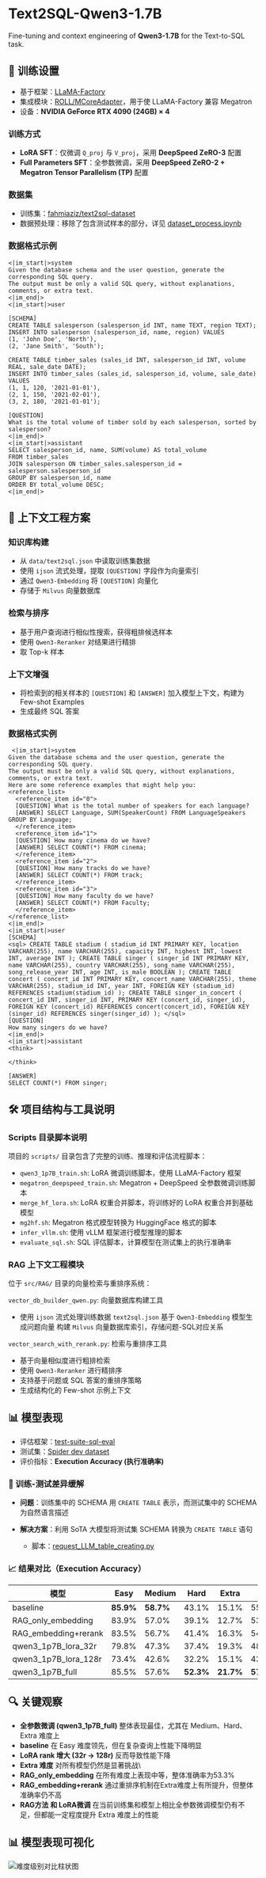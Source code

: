 # Text2SQL-Qwen3-1.7B

Fine-tuning and context engineering of **Qwen3-1.7B** for the Text-to-SQL task.

## 📖 训练设置

* 基于框架：[LLaMA-Factory](https://github.com/hiyouga/LLaMA-Factory)
* 集成模块：[ROLL/MCoreAdapter](https://github.com/alibaba/ROLL/tree/main/mcore_adapter)，用于使 LLaMA-Factory 兼容 Megatron
* 设备：**NVIDIA GeForce RTX 4090 (24GB) × 4**

### 训练方式

* **LoRA SFT**：仅微调 `Q_proj` 与 `V_proj`，采用 **DeepSpeed ZeRO-3** 配置
* **Full Parameters SFT**：全参数微调，采用 **DeepSpeed ZeRO-2 + Megatron Tensor Parallelism (TP)** 配置

### 数据集

* 训练集：[fahmiaziz/text2sql-dataset](https://huggingface.co/datasets/fahmiaziz/text2sql-dataset)
* 数据预处理：移除了包含测试样本的部分，详见 [dataset\_process.ipynb](https://github.com/Qianvenh/Text2SQL-Qwen3-1p7B/blob/main/data/dataset_process/dataset_process.ipynb)

### 数据格式示例

```text
<|im_start|>system
Given the database schema and the user question, generate the corresponding SQL query. 
The output must be only a valid SQL query, without explanations, comments, or extra text.
<|im_end|>
<|im_start|>user

[SCHEMA]
CREATE TABLE salesperson (salesperson_id INT, name TEXT, region TEXT);
INSERT INTO salesperson (salesperson_id, name, region) VALUES 
(1, 'John Doe', 'North'), 
(2, 'Jane Smith', 'South');

CREATE TABLE timber_sales (sales_id INT, salesperson_id INT, volume REAL, sale_date DATE);
INSERT INTO timber_sales (sales_id, salesperson_id, volume, sale_date) VALUES 
(1, 1, 120, '2021-01-01'), 
(2, 1, 150, '2021-02-01'), 
(3, 2, 180, '2021-01-01');

[QUESTION]
What is the total volume of timber sold by each salesperson, sorted by salesperson?
<|im_end|>
<|im_start|>assistant
SELECT salesperson_id, name, SUM(volume) AS total_volume 
FROM timber_sales 
JOIN salesperson ON timber_sales.salesperson_id = salesperson.salesperson_id 
GROUP BY salesperson_id, name 
ORDER BY total_volume DESC;
<|im_end|>
```

## 🧩 上下文工程方案

### 知识库构建

- 从 `data/text2sql.json` 中读取训练集数据
- 使用 `ijson` 流式处理，提取 `[QUESTION]` 字段作为向量索引
- 通过 `Qwen3-Embedding` 将 `[QUESTION]` 向量化
- 存储于 `Milvus` 向量数据库

### 检索与排序

- 基于用户查询进行相似性搜索，获得粗排候选样本
- 使用 `Qwen3-Reranker` 对结果进行精排
- 取 Top-k 样本

### 上下文增强

- 将检索到的相关样本的 `[QUESTION]` 和 `[ANSWER]` 加入模型上下文，构建为 Few-shot Examples
- 生成最终 SQL 答案

### 数据格式实例

``` text
 <|im_start|>system
Given the database schema and the user question, generate the corresponding SQL query.
The output must be only a valid SQL query, without explanations, comments, or extra text.
Here are some reference examples that might help you:
<reference_list> 
  <reference_item id="0"> 
  [QUESTION] What is the total number of speakers for each language? 
  [ANSWER] SELECT Language, SUM(SpeakerCount) FROM LanguageSpeakers GROUP BY Language; 
  </reference_item> 
  <reference_item id="1"> 
  [QUESTION] How many cinema do we have? 
  [ANSWER] SELECT COUNT(*) FROM cinema; 
  </reference_item> 
  <reference_item id="2"> 
  [QUESTION] How many tracks do we have? 
  [ANSWER] SELECT COUNT(*) FROM track; 
  </reference_item> 
  <reference_item id="3"> 
  [QUESTION] How many faculty do we have? 
  [ANSWER] SELECT COUNT(*) FROM Faculty; 
  </reference_item> 
</reference_list>
<|im_end|>
<|im_start|>user
[SCHEMA]
<sql> CREATE TABLE stadium ( stadium_id INT PRIMARY KEY, location VARCHAR(255), name VARCHAR(255), capacity INT, highest INT, lowest INT, average INT ); CREATE TABLE singer ( singer_id INT PRIMARY KEY, name VARCHAR(255), country VARCHAR(255), song_name VARCHAR(255), song_release_year INT, age INT, is_male BOOLEAN ); CREATE TABLE concert ( concert_id INT PRIMARY KEY, concert_name VARCHAR(255), theme VARCHAR(255), stadium_id INT, year INT, FOREIGN KEY (stadium_id) REFERENCES stadium(stadium_id) ); CREATE TABLE singer_in_concert ( concert_id INT, singer_id INT, PRIMARY KEY (concert_id, singer_id), FOREIGN KEY (concert_id) REFERENCES concert(concert_id), FOREIGN KEY (singer_id) REFERENCES singer(singer_id) ); </sql>
[QUESTION]
How many singers do we have?
<|im_end|>
<|im_start|>assistant
<think>

</think>

[ANSWER]
SELECT COUNT(*) FROM singer;
```

## 🛠️ 项目结构与工具说明

### Scripts 目录脚本说明

项目的 `scripts/` 目录包含了完整的训练、推理和评估流程脚本：

* `qwen3_1p7B_train.sh`: LoRA 微调训练脚本，使用 LLaMA-Factory 框架
* `megatron_deepspeed_train.sh`: Megatron + DeepSpeed 全参数微调训练脚本
* `merge_hf_lora.sh`: LoRA 权重合并脚本，将训练好的 LoRA 权重合并到基础模型
* `mg2hf.sh`: Megatron 格式模型转换为 HuggingFace 格式的脚本
* `infer_vllm.sh`: 使用 vLLM 框架进行模型推理的脚本
* `evaluate_sql.sh`: SQL 评估脚本，计算模型在测试集上的执行准确率

### RAG 上下文工程模块

位于 `src/RAG/` 目录的向量检索与重排序系统：

`vector_db_builder_qwen.py`: 向量数据库构建工具

- 使用 `ijson` 流式处理训练数据 `text2sql.json`
基于 `Qwen3-Embedding` 模型生成问题向量
构建 `Milvus` 向量数据库索引，存储问题-SQL对应关系

`vector_search_with_rerank.py`: 检索与重排序工具

- 基于向量相似度进行粗排检索
- 使用 `Qwen3-Reranker` 进行精排序
- 支持基于问题或 SQL 答案的重排序策略
- 生成结构化的 Few-shot 示例上下文

## 📊 模型表现

* 评估框架：[test-suite-sql-eval](https://github.com/Qianvenh/Text2SQL-Qwen3-1p7B/tree/main/test-suite-sql-eval)
* 测试集：[Spider dev dataset](https://github.com/eosphoros-ai/DB-GPT-Hub/blob/main/src/dbgpt-hub-sql/dbgpt_hub_sql/data/eval_data/dev_sql.json)
* 评价指标：**Execution Accuracy (执行准确率)**

### 🔧 训练-测试差异缓解

* **问题**：训练集中的 SCHEMA 用 `CREATE TABLE` 表示，而测试集中的 SCHEMA 为自然语言描述
* **解决方案**：利用 SoTA 大模型将测试集 SCHEMA 转换为 `CREATE TABLE` 语句

  * 脚本：[request\_LLM\_table\_creating.py](https://github.com/Qianvenh/Text2SQL-Qwen3-1p7B/blob/main/data/dataset_process/request_LLM_table_creating.py)

### 📈 结果对比（Execution Accuracy）

| 模型                      | Easy      | Medium    | Hard      | Extra     | All       |
| ----------------------- | --------- | --------- | --------- | --------- | --------- |
| baseline                | **85.9%** | **58.7%** | 43.1%     | 15.1%     | 55.6%     |
| RAG_only_embedding	    | 83.9%	    | 57.0%	    | 39.1%	    | 12.7%	    | 53.3%     | 
| RAG_embedding+rerank	  | 83.5%	    | 56.7%	    | 41.4%	    | 16.3%	    | 54.1%     |
| qwen3\_1p7B\_lora\_32r  | 79.8%     | 47.3%     | 37.4%     | 19.3%     | 48.9%     |
| qwen3\_1p7B\_lora\_128r | 73.4%     | 42.6%     | 32.2%     | 15.1%     | 43.8%     |
| qwen3\_1p7B\_full       | 85.5%     | 57.6%     | **52.3%** | **21.7%** | **57.6%** |


## 🔍 关键观察

* **全参数微调 (qwen3\_1p7B\_full)** 整体表现最佳，尤其在 Medium、Hard、Extra 难度上
* **baseline** 在 Easy 难度领先，但在复杂查询上性能下降明显
* **LoRA rank 增大 (32r → 128r)** 反而导致性能下降
* **Extra 难度** 对所有模型仍然是显著挑战\
* **RAG_only_embedding** 在所有难度上表现中等，整体准确率为53.3%
* **RAG_embedding+rerank** 通过重排序机制在Extra难度上有所提升，但整体准确率仍不高
* **RAG方法 和 LoRA微调** 在当前训练集和模型上相比全参数微调模型仍有不足，但都能一定程度提升 Extra 难度上的性能


## 📊 模型表现可视化

![难度级别对比柱状图](figs/model_performance_comparison.png)
